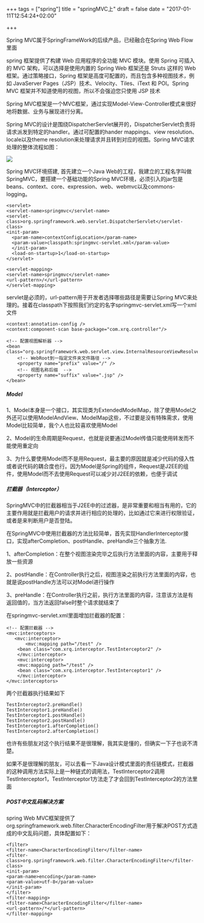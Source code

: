 +++
tags = ["spring"]
title = "springMVC上"
draft = false
date = "2017-01-11T12:54:24+02:00"

+++



Spring MVC属于SpringFrameWork的后续产品，已经融合在Spring Web Flow里面

spring 框架提供了构建 Web 应用程序的全功能 MVC 模块。使用 Spring 可插入的 MVC 架构，可以选择是使用内置的 Spring Web 框架还是 Struts 这样的 Web 框架。通过策略接口，Spring 框架是高度可配置的，而且包含多种视图技术，例如 JavaServer Pages（JSP）技术、Velocity、Tiles、iText 和 POI。Spring MVC 框架并不知道使用的视图，所以不会强迫您只使用 JSP 技术



Spring MVC框架是一个MVC框架，通过实现Model-View-Controller模式来很好地将数据、业务与展现进行分离。

Spring MVC的设计是围绕DispatcherServlet展开的，DispatcherServlet负责将请求派发到特定的handler。通过可配置的hander mappings、view resolution、locale以及theme resolution来处理请求并且转到对应的视图。Spring MVC请求处理的整体流程如图：


![](http://i.imgur.com/D7Tka64.png)




Spring MVC环境搭建, 首先建立一个Java Web的工程，我建立的工程名字叫做SpringMVC，要搭建一个基础功能的Spring MVC环境，必须引入的jar包是beans、context、core、expression、web、webmvc以及commons-logging。




    <servlet>
    <servlet-name>springmvc</servlet-name>
    <servlet-class>org.springframework.web.servlet.DispatcherServlet</servlet-class>
    <init-param>
      <param-name>contextConfigLocation</param-name>
      <param-value>classpath:springmvc-servlet.xml</param-value>
      </init-param>
      <load-on-startup>1</load-on-startup> 
    </servlet>
     
    <servlet-mapping>
    <servlet-name>springmvc</servlet-name>
    <url-pattern>/</url-pattern>
    </servlet-mapping>


servlet是必须的，url-pattern用于开发者选择哪些路径是需要让Spring MVC来处理的。接着在classpath下按照我们约定的名字springmvc-servlet.xml写一个xml文件


	<context:annotation-config />    
    <context:component-scan base-package="com.xrq.controller"/>
 
    <!-- 配置视图解析器 -->
    <bean class="org.springframework.web.servlet.view.InternalResourceViewResolver">  
        <!-- WebRoot到一指定文件夹文件路径 --> 
        <property name="prefix" value="/" />  
        <!-- 视图名称后缀  --> 
        <property name="suffix" value=".jsp" />  
    </bean> 




##### Model


1、Model本身是一个接口，其实现类为ExtendedModelMap，除了使用Model之外还可以使用ModelAndView、ModelMap这些，不过要是没有特殊需求，使用Model比较简单，我个人也比较喜欢使用Model

2、Model的生命周期是Request，也就是说要通过Model传值只能使用转发而不能使用重定向

3、为什么要使用Model而不是用Request，最主要的原因就是减少代码的侵入性或者说代码的耦合度也行。因为Model是Spring的组件，Request是J2EE的组件，使用Model而不去使用Request可以减少对J2EE的依赖，也便于调试 



##### 拦截器（Interceptor）

SpringMVC中的拦截器相当于J2EE中的过滤器，是非常重要和相当有用的，它的主要作用就是拦截用户的请求并进行相应的处理的，比如通过它来进行权限验证，或者是来判断用户是否登陆。

在SpringMVC中使用拦截器的方法比较简单，首先实现HandlerInterceptor接口，实现afterCompletion、postHandle、preHandle三个抽象方法.


1、afterCompletion：在整个视图渲染完毕之后执行方法里面的内容，主要用于释放一些资源

2、postHandle：在Controller执行之后，视图渲染之前执行方法里面的内容，也就是说postHandle方法可以对Model进行操作

3、preHandle：在Controller执行之前，执行方法里面的内容，注意该方法是有返回值的，当方法返回false时整个请求就结束了


在springmvc-servlet.xml里面增加拦截器的配置：

    <!-- 配置拦截器 -->
    <mvc:interceptors>
       <mvc:interceptor>
	       <mvc:mapping path="/test" />
	    <bean class="com.xrq.interceptor.TestInterceptor2" />
	    </mvc:interceptor>
	    <mvc:interceptor>
	    <mvc:mapping path="/test" />
	    <bean class="com.xrq.interceptor.TestInterceptor1" />
	    </mvc:interceptor>
    </mvc:interceptors>


两个拦截器执行结果如下

    TestInterceptor2.preHandle()
    TestInterceptor1.preHandle()
    TestInterceptor1.postHandle()
    TestInterceptor2.postHandle()
    TestInterceptor1.afterCompletion()
    TestInterceptor2.afterCompletion()


也许有些朋友对这个执行结果不是很理解，我其实是懂的，但确实一下子也说不清楚。

如果不是很理解的朋友，可以去看一下Java设计模式里面的责任链模式，拦截器的这种调用方法实际上是一种链式的调用法，TestInterceptor2调用TestInterceptor1，TestInterceptor1方法走了才会回到TestInterceptor2的方法里面




##### POST中文乱码解决方案

spring Web MVC框架提供了org.springframework.web.filter.CharacterEncodingFilter用于解决POST方式造成的中文乱码问题，具体配置如下：


    <filter>  
    <filter-name>CharacterEncodingFilter</filter-name>  
    <filter-class>org.springframework.web.filter.CharacterEncodingFilter</filter-class>  
    <init-param>  
    <param-name>encoding</param-name>  
    <param-value>utf-8</param-value>  
    </init-param>  
    </filter>  
    <filter-mapping>  
    <filter-name>CharacterEncodingFilter</filter-name>  
    <url-pattern>/*</url-pattern>  
    </filter-mapping>